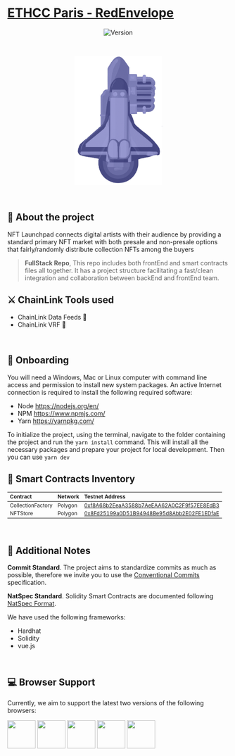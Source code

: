 # [ETHCC Paris -  RedEnvelope](https://heartfelt-dieffenbachia-195a58.netlify.app/)

<p align="center">
  <img src="https://img.shields.io/badge/version-1.0.0-red.svg" alt="Version">
</p>

<br>

<p align="center" >
  <img align="center" src="./public/favicon.png" width="200">
</p>

<br>

## 💬 **About the project**

NFT Launchpad connects digital artists with their audience by providing a standard primary NFT market with both presale and non-presale options that fairly/randomly distribute collection NFTs among the buyers

> **FullStack Repo**, This repo includes both frontEnd and smart contracts files all together. It has a project structure facilitating a fast/clean integration and collaboration between backEnd and frontEnd team.

## ⚔️ **ChainLink Tools used**
* ChainLink Data Feeds 💸
* ChainLink VRF 🎲

<br>

## 🚀 **Onboarding**

You will need a Windows, Mac or Linux computer with command line access and permission to install new system packages. An active Internet connection is required to install the following required software:

- Node https://nodejs.org/en/
- NPM https://www.npmjs.com/
- Yarn https://yarnpkg.com/

To initialize the project, using the terminal, navigate to the folder containing the project and run the `yarn install` command. This will install all the necessary packages and prepare your project for local development. Then you can use `yarn dev`
<br>

## 📄 **Smart Contracts Inventory**

<sup>

| Contract          | Network | Testnet Address                            |
| :--------------------- | :------ | :----------------------------------------- |
| CollectionFactory            | Polygon | [0xf8A68b2EeaA3588b7AeEAA62A0C2F9f57EE8EdB3][mumbai-url-factory] | 
| NFTStore            | Polygon    | [0x8Fd25199a0D51B94948Be95d8Abb2E02FE1EDfaE][mumbai-url-factory] | 

</sup>
<br>

## 📓 **Additional Notes**

**Commit Standard**. The project aims to standardize commits as much as possible, therefore we invite you to use the [Conventional Commits](https://www.conventionalcommits.org/en/v1.0.0/) specification.

**NatSpec Standard**. Solidity Smart Contracts are documented following [NatSpec Format](https://docs.soliditylang.org/en/develop/natspec-format.html).
<br>

We have used the following frameworks:

* Hardhat
* Solidity
* vue.js

<br>

## 💻 **Browser Support**

Currently, we aim to support the latest two versions of the following browsers:

<img src="https://s3.amazonaws.com/creativetim_bucket/github/browser/chrome.png" width="64" height="64"> <img src="https://cdn.vuetifyjs.com/images/browser/firefox.png" width="64" height="64"> <img src="https://cdn.vuetifyjs.com/images/browser/edge.png" width="64" height="64"> <img src="https://cdn.vuetifyjs.com/images/browser/safari.png" width="64" height="64"> <img src="https://cdn.vuetifyjs.com/images/browser/opera.png" width="64" height="64">


[mumbai-url-factory]: https://mumbai.polygonscan.com/address/0xf8A68b2EeaA3588b7AeEAA62A0C2F9f57EE8EdB3#code
[mumbai-url-store]: https://mumbai.polygonscan.com/address/0x8Fd25199a0D51B94948Be95d8Abb2E02FE1EDfaE#code

